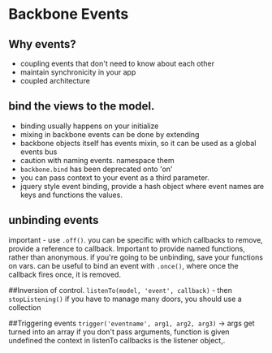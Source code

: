 # Backbone Events

## Why events?
* coupling events that don't need to know about each other
* maintain synchronicity in your app
* coupled architecture
## bind the views to the model. 
* binding usually happens on your initialize
* mixing in backbone events can be done by extending
* backbone objects itself has events mixin, so it can be used as a global events bus
* caution with naming events. namespace them
* `backbone.bind` has been deprecated onto 'on'
* you can pass context to your event as a third parameter.
* jquery style event binding, provide a hash object where event names are keys and functions the values.
## unbinding events 
important - use `.off()`. you can be specific with which callbacks to remove, provide a reference to callback. Important to provide named functions, rather than anonymous.
if you're going to be unbinding, save your functions on vars.
can be useful to bind an event with `.once()`, where once the callback fires once, it is removed.

##Inversion of control. 
`listenTo(model, 'event', callback)` - then `stopListening()`
if you have to manage many doors, you should use a collection

##Triggering events
`trigger('eventname', arg1, arg2, arg3)` -> args get turned into an array
if you don't pass arguments, function is given undefined
the context in listenTo callbacks is the listener object,.